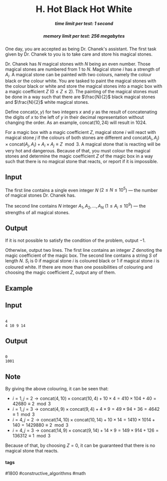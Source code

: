 <h1 style='text-align: center;'> H. Hot Black Hot White</h1>

<h5 style='text-align: center;'>time limit per test: 1 second</h5>
<h5 style='text-align: center;'>memory limit per test: 256 megabytes</h5>

One day, you are accepted as being Dr. Chanek's assistant. The first task given by Dr. Chanek to you is to take care and store his magical stones.

Dr. Chanek has $N$ magical stones with $N$ being an even number. Those magical stones are numbered from $1$ to $N$. Magical stone $i$ has a strength of $A_i$. A magical stone can be painted with two colours, namely the colour black or the colour white. You are tasked to paint the magical stones with the colour black or white and store the magical stones into a magic box with a magic coefficient $Z$ ($0 \leq Z \leq 2$). The painting of the magical stones must be done in a way such that there are $\frac{N}{2}$ black magical stones and $\frac{N}{2}$ white magical stones.

Define $\text{concat}(x, y)$ for two integers $x$ and $y$ as the result of concatenating the digits of $x$ to the left of $y$ in their decimal representation without changing the order. As an example, $\text{concat}(10, 24)$ will result in $1024$.

For a magic box with a magic coefficient $Z$, magical stone $i$ will react with magical stone $j$ if the colours of both stones are different and $\text{concat}(A_i, A_j) \times \text{concat}(A_j, A_i) + A_i \times A_j \equiv Z \mod 3$. A magical stone that is reacting will be very hot and dangerous. Because of that, you must colour the magical stones and determine the magic coefficient $Z$ of the magic box in a way such that there is no magical stone that reacts, or report if it is impossible.

## Input

The first line contains a single even integer $N$ ($2 \le N \le 10^5$) — the number of magical stones Dr. Chanek has.

The second line contains $N$ integer $A_1, A_2, \ldots, A_N$ ($1 \leq A_i \leq 10^9$) — the strengths of all magical stones.

## Output

If it is not possible to satisfy the condition of the problem, output $-1$.

Otherwise, output two lines. The first line contains an integer $Z$ denoting the magic coefficient of the magic box. The second line contains a string $S$ of length $N$. $S_i$ is $0$ if magical stone $i$ is coloured black or $1$ if magical stone $i$ is coloured white. If there are more than one possibilities of colouring and choosing the magic coefficient $Z$, output any of them.

## Example

## Input


```

4
4 10 9 14

```
## Output


```

0
1001

```
## Note

By giving the above colouring, it can be seen that: 

* $i=1, j=2 \longrightarrow \text{concat}(4, 10) \times \text{concat}(10, 4) + 10 \times 4 = 410 \times 104 + 40 = 42680 \equiv 2 \mod 3$
* $i=1, j=3 \longrightarrow \text{concat}(4, 9) \times \text{concat}(9, 4) + 4 \times 9 = 49 \times 94 + 36 = 4642 \equiv 1 \mod 3$
* $i=4, j=2 \longrightarrow \text{concat}(14, 10) \times \text{concat}(10, 14) + 10 \times 14 = 1410 \times 1014 + 140 = 1429880 \equiv 2 \mod 3$
* $i=4, j=3 \longrightarrow \text{concat}(14, 9) \times \text{concat}(9, 14) + 14 \times 9 = 149 \times 914 + 126 = 136312 \equiv 1 \mod 3$

Because of that, by choosing $Z = 0$, it can be guaranteed that there is no magical stone that reacts.



#### tags 

#1800 #constructive_algorithms #math 
